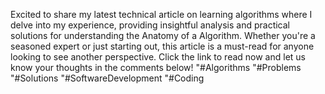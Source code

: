 Excited to share my latest technical article on learning algorithms where I delve into my experience, providing insightful analysis and practical solutions for understanding the Anatomy of a Algorithm. Whether you're a seasoned expert or just starting out, this article is a must-read for anyone looking to see another perspective. Click the link to read now and let us know your thoughts in the comments below!  "#Algorithms "#Problems "#Solutions "#SoftwareDevelopment "#Coding